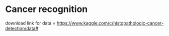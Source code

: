 # Cancer recognition
download link for data = https://www.kaggle.com/c/histopathologic-cancer-detection/data#


